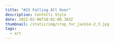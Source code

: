 ```yaml
---
title: "#23 Falling All Over"
description: Confetti Style
date: 2022-02-06T10:02:00.383Z
thumbnail: /static/img/crop_for_jackie-2_3.jpg
tags:
  - art
---
```

